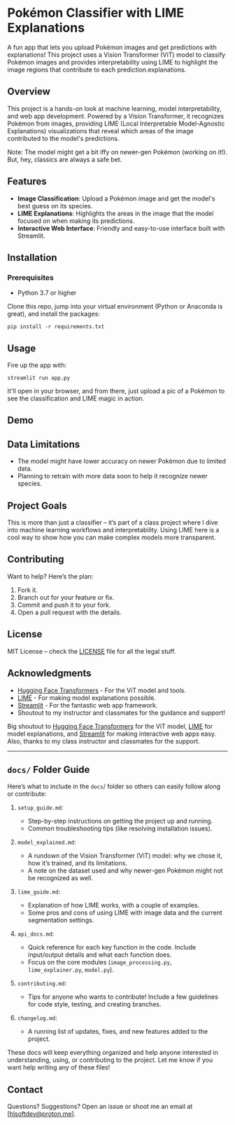 # Pokémon Classifier with LIME Explanations

A fun app that lets you upload Pokémon images and get predictions with explanations! This project uses a Vision Transformer (ViT) model to classify Pokémon images and provides interpretability using LIME to highlight the image regions that contribute to each prediction.explanations.

## Overview

This project is a hands-on look at machine learning, model interpretability, and web app development. Powered by a Vision Transformer, it recognizes Pokémon from images, providing LIME (Local Interpretable Model-Agnostic Explanations) visualizations that reveal which areas of the image contributed to the model's predictions.

Note: The model might get a bit iffy on newer-gen Pokémon (working on it!). But, hey, classics are always a safe bet.

## Features

- **Image Classification**: Upload a Pokémon image and get the model's best guess on its species.
- **LIME Explanations**: Highlights the areas in the image that the model focused on when making its predictions.
- **Interactive Web Interface**: Friendly and easy-to-use interface built with Streamlit.

## Installation
### Prerequisites

- Python 3.7 or higher

Clone this repo, jump into your virtual environment (Python or Anaconda is great), and install the packages:

```pip install -r requirements.txt```

## Usage

Fire up the app with:

```streamlit run app.py```

It'll open in your browser, and from there, just upload a pic of a Pokémon to see the classification and LIME magic in action.

## Demo

## Data Limitations

- The model might have lower accuracy on newer Pokémon due to limited data.
- Planning to retrain with more data soon to help it recognize newer species.

## Project Goals

This is more than just a classifier – it’s part of a class project where I dive into machine learning workflows and interpretability. Using LIME here is a cool way to show how you can make complex models more transparent.

## Contributing

Want to help? Here’s the plan:

1. Fork it.
2. Branch out for your feature or fix.
3. Commit and push it to your fork.
4. Open a pull request with the details.

## License

MIT License – check the [LICENSE](LICENSE) file for all the legal stuff.

## Acknowledgments

- [Hugging Face Transformers]([https://huggingface.co/google/vit-base-patch16-224-in21k]) -  For the ViT model and tools.
- [LIME](https://github.com/marcotcr/lime) - For making model explanations possible.
- [Streamlit](https://streamlit.io/) - For the fantastic web app framework.
- Shoutout to my instructor and classmates for the guidance and support!

Big shoutout to [Hugging Face Transformers]([https://huggingface.co/google/vit-base-patch16-224-in21k]) for the ViT model, [LIME](https://github.com/marcotcr/lime) for model explanations, and [Streamlit](https://streamlit.io/) for making interactive web apps easy. Also, thanks to my class instructor and classmates for the support.

---

## `docs/` Folder Guide
Here’s what to include in the `docs`/ folder so others can easily follow along or contribute:

1. `setup_guide.md`:
     - Step-by-step instructions on getting the project up and running.
      - Common troubleshooting tips (like resolving installation issues).

2. `model_explained.md`:
    - A rundown of the Vision Transformer (ViT) model: why we chose it, how it’s trained, and its limitations.
    - A note on the dataset used and why newer-gen Pokémon might not be recognized as well.

3. `lime_guide.md`:
    - Explanation of how LIME works, with a couple of examples.
    - Some pros and cons of using LIME with image data and the current segmentation settings.

4. `api_docs.md`:
    - Quick reference for each key function in the code. Include input/output details and what each function does.
    - Focus on the core modules (`image_processing.py`, `lime_explainer.py`, `model.py`).

5. `contributing.md`:
    - Tips for anyone who wants to contribute! Include a few guidelines for code style, testing, and creating branches.

6. `changelog.md`:
    - A running list of updates, fixes, and new features added to the project.

These docs will keep everything organized and help anyone interested in understanding, using, or contributing to the project. Let me know if you want help writing any of these files!

## Contact

Questions? Suggestions? Open an issue or shoot me an email at [hlsoftdev@proton.me].
